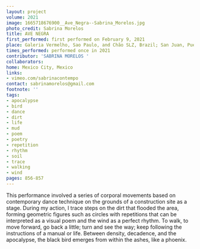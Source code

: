 ```yaml
---
layout: project
volume: 2021
image: 1665718676900__Ave_Negra--Sabrina_Morelos.jpg
photo_credit: Sabrina Morelos
title: AVE NEGRA
first_performed: first performed on February 9, 2021
place: Galeria Vermelho, Sao Paulo, and Chão SLZ, Brazil; San Juan, Puerto Rico
times_performed: performed once in 2021
contributor: 'SABRINA MORELOS '
collaborators:
home: Mexico City, Mexico
links:
- vimeo.com/sabrinacontempo
contact: sabrinamorelos@gmail.com
footnote: ''
tags:
- apocalypse
- bird
- dance
- dirt
- life
- mud
- poem
- poetry
- repetition
- rhythm
- soil
- trace
- walking
- wind
pages: 856-857
---
```


This performance involved a series of corporal movements based on contemporary dance technique on the grounds of a construction site as a stage. During my action, I trace steps on the dirt that flooded the area, forming geometric figures such as circles with repetitions that can be interpreted as a visual poem and the wind as a perfect rhythm. To walk, to move forward, go back a little; turn and see the way; keep following the instructions of a manual or life. Between density, decadence, and the apocalypse, the black bird emerges from within the ashes, like a phoenix. 